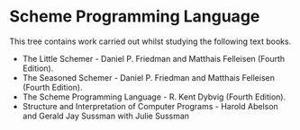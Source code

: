 Scheme Programming Language
===========================

This tree contains work carried out whilst studying the following text books.

* The Little Schemer - Daniel P. Friedman and Matthais Felleisen (Fourth Edition).
* The Seasoned Schemer - Daniel P. Friedman and Matthais Felleisen (Fourth Edition).
* The Scheme Programming Language - R. Kent Dybvig (Fourth Edition).
* Structure and Interpretation of Computer Programs - Harold Abelson and Gerald
  Jay Sussman with Julie Sussman
